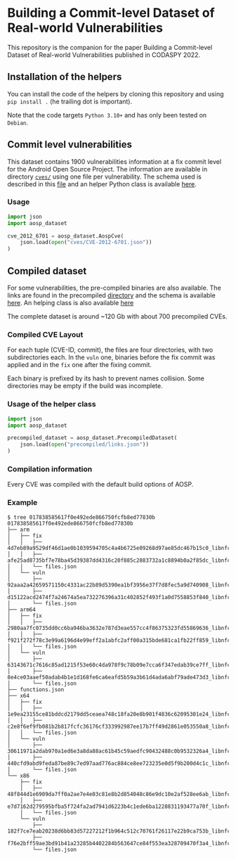 # Building a Commit-level Dataset of Real-world Vulnerabilities

This repository is the companion for the paper Building a Commit-level Dataset
of Real-world Vulnerabilities published in CODASPY 2022.


## Installation of the helpers

You can install the code of the helpers by cloning this repository and using `pip install .` (he trailing dot is important).


Note that the code targets `Python 3.10+` and has only been tested on `Debian`.

## Commit level vulnerabilities

This dataset contains 1900 vulnerabilities information at a fix commit level for
the Android Open Source Project. The information are available in directory
[`cves/`](cves/) using one file per vulnerability. The schema used is described
in this [file](schemas/AospCve.schema.json) and an helper Python class is
available [here](src/aospcve.py).

### Usage

```python
import json
import aosp_dataset

cve_2012_6701 = aosp_dataset.AospCve(
    json.load(open("cves/CVE-2012-6701.json"))
)
```

## Compiled dataset
For some vulnerabilities, the pre-compiled binaries are also available. The
links are found in the precompiled [directory](precompiled/links.json) and the
schema is available [here](schemas/precompiled.schema.json). An helping class is
also available [here](src/compiled.py)

The complete dataset is around ~120 Gb with about 700 precompiled CVEs.

### Compiled CVE Layout

For each tuple (CVE-ID, commit), the files are four directories, with two
subdirectories each. In the `vuln` one, binaries before the fix commit was
applied and in the `fix` one after the fixing commit.

Each binary is prefixed by its hash to prevent names collision. Some directories may be empty if the build was incomplete.


### Usage of the helper class

```python
import json
import aosp_dataset

precompiled_dataset = aosp_dataset.PrecompiledDataset(
    json.load(open("precompiled/links.json"))
)
```

### Compilation information

Every CVE was compiled with the default build options of AOSP.


### Example
```console
$ tree 017838585617f0e492ede866750fcfb8ed77830b
017838585617f0e492ede866750fcfb8ed77830b
├── arm
│   ├── fix
│   │   ├── 4d7eb89a9529df46d1ae0b1039594705c4a4b6725e09268d97ae85dc467b15c0_libnfc_nci_jni.so
│   │   ├── afe25ad8735bf7e78ba45d39387dd4316c20f885c2883732a1c8894b0a2f85dc_libnfc_nci_jni.so
│   │   └── files.json
│   └── vuln
│       ├── 92aaa2a42659571150c4331ac22b89d5390ea1bf3956e37f7d8fec5a9d740908_libnfc_nci_jni.so
│       ├── d15122acd2474f7a24674a5ea732276396a31c402852f493f1a0d7558853f840_libnfc_nci_jni.so
│       └── files.json
├── arm64
│   ├── fix
│   │   ├── 2980aa7fc0735dd0cc6ba946ba3632e787d3eae557cc4f86375323fd55869636_libnfc_nci_jni.so
│   │   ├── f921f272f78c3e99a6196d4e99eff2a1abfc2aff00a315bde681ca1fb22ff859_libnfc_nci_jni.so
│   │   └── files.json
│   └── vuln
│       ├── 63143671c7616c85ad1215f53e60c4da978f9c78b09e7cca6f347edab39ce7ff_libnfc_nci_jni.so
│       ├── 8e4ce03aaef50adab4b1e1d168fe6ca6eafd5b59a3b61d4ada6abf79ade473d3_libnfc_nci_jni.so
│       └── files.json
├── functions.json
├── x64
│   ├── fix
│   │   ├── 1e9ea23155ce81bddcd2179dd5ceaea748c18fa20e8b901f4836c62095301e24_libnfc_nci_jni.so
│   │   ├── c2e8f6ef9fb081b2b817fcfc36176cf333992987ee17b7ff49d2861e053550a8_libnfc_nci_jni.so
│   │   └── files.json
│   └── vuln
│       ├── 30611971a2dab970a1ed6e3a8da88ac61b45c59aedfc90432488c0b9532326a4_libnfc_nci_jni.so
│       ├── 440cfd9abd9feda87be89c7ed97aad776ac884ce8ee723235e0d5f9b200d4c1c_libnfc_nci_jni.so
│       └── files.json
└── x86
    ├── fix
    │   ├── 48f844d1e6909da7ff0a2ae7e4e03c81e8b2d854048c86e9dc10e2af528ee6ab_libnfc_nci_jni.so
    │   ├── e7d7162d279595bfba5f724fa2ad7941d6223b4c1ede6ba1228831193477a70f_libnfc_nci_jni.so
    │   └── files.json
    └── vuln
        ├── 182f7ce7eab20238d6bb83d57227212f1b964c512c70761f26117e22b9ca753b_libnfc_nci_jni.so
        ├── f76e2bff59ae3bd91b41a23285b4402284b563647ce84f553ea328709470f3a4_libnfc_nci_jni.so
        └── files.json

```

